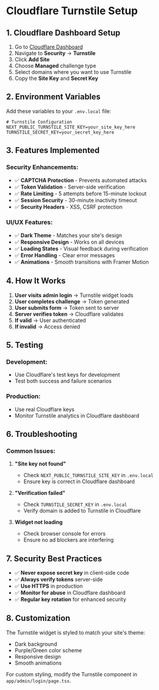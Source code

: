 # Cloudflare Turnstile Setup

## 1. Cloudflare Dashboard Setup

1. Go to [Cloudflare Dashboard](https://dash.cloudflare.com/)
2. Navigate to **Security** → **Turnstile**
3. Click **Add Site**
4. Choose **Managed** challenge type
5. Select domains where you want to use Turnstile
6. Copy the **Site Key** and **Secret Key**

## 2. Environment Variables

Add these variables to your `.env.local` file:

```env
# Turnstile Configuration
NEXT_PUBLIC_TURNSTILE_SITE_KEY=your_site_key_here
TURNSTILE_SECRET_KEY=your_secret_key_here
```

## 3. Features Implemented

### Security Enhancements:
- ✅ **CAPTCHA Protection** - Prevents automated attacks
- ✅ **Token Validation** - Server-side verification
- ✅ **Rate Limiting** - 5 attempts before 15-minute lockout
- ✅ **Session Security** - 30-minute inactivity timeout
- ✅ **Security Headers** - XSS, CSRF protection

### UI/UX Features:
- ✅ **Dark Theme** - Matches your site's design
- ✅ **Responsive Design** - Works on all devices
- ✅ **Loading States** - Visual feedback during verification
- ✅ **Error Handling** - Clear error messages
- ✅ **Animations** - Smooth transitions with Framer Motion

## 4. How It Works

1. **User visits admin login** → Turnstile widget loads
2. **User completes challenge** → Token generated
3. **User submits form** → Token sent to server
4. **Server verifies token** → Cloudflare validates
5. **If valid** → User authenticated
6. **If invalid** → Access denied

## 5. Testing

### Development:
- Use Cloudflare's test keys for development
- Test both success and failure scenarios

### Production:
- Use real Cloudflare keys
- Monitor Turnstile analytics in Cloudflare dashboard

## 6. Troubleshooting

### Common Issues:

1. **"Site key not found"**
   - Check `NEXT_PUBLIC_TURNSTILE_SITE_KEY` in `.env.local`
   - Ensure key is correct in Cloudflare dashboard

2. **"Verification failed"**
   - Check `TURNSTILE_SECRET_KEY` in `.env.local`
   - Verify domain is added to Turnstile in Cloudflare

3. **Widget not loading**
   - Check browser console for errors
   - Ensure no ad blockers are interfering

## 7. Security Best Practices

- ✅ **Never expose secret key** in client-side code
- ✅ **Always verify tokens** server-side
- ✅ **Use HTTPS** in production
- ✅ **Monitor for abuse** in Cloudflare dashboard
- ✅ **Regular key rotation** for enhanced security

## 8. Customization

The Turnstile widget is styled to match your site's theme:
- Dark background
- Purple/Green color scheme
- Responsive design
- Smooth animations

For custom styling, modify the Turnstile component in `app/admin/login/page.tsx`. 